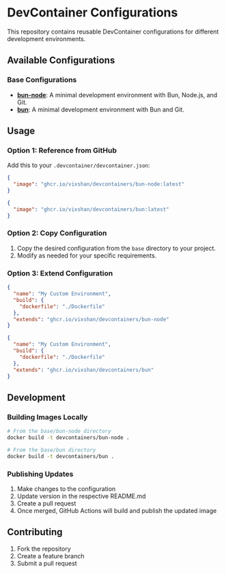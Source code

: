 # DevContainer Configurations

This repository contains reusable DevContainer configurations for different development environments.

## Available Configurations

### Base Configurations

- **[bun-node](./base/bun-node)**: A minimal development environment with Bun, Node.js, and Git.
- **[bun](./base/bun)**: A minimal development environment with Bun and Git.

## Usage

### Option 1: Reference from GitHub

Add this to your `.devcontainer/devcontainer.json`:

```json
{
  "image": "ghcr.io/vixshan/devcontainers/bun-node:latest"
}
```

```json
{
  "image": "ghcr.io/vixshan/devcontainers/bun:latest"
}
```

### Option 2: Copy Configuration

1. Copy the desired configuration from the `base` directory to your project.
2. Modify as needed for your specific requirements.

### Option 3: Extend Configuration

```json
{
  "name": "My Custom Environment",
  "build": {
    "dockerfile": "./Dockerfile"
  },
  "extends": "ghcr.io/vixshan/devcontainers/bun-node"
}
```

```json
{
  "name": "My Custom Environment",
  "build": {
    "dockerfile": "./Dockerfile"
  },
  "extends": "ghcr.io/vixshan/devcontainers/bun"
}
```

## Development

### Building Images Locally

```bash
# From the base/bun-node directory
docker build -t devcontainers/bun-node .
```

```bash
# From the base/bun directory
docker build -t devcontainers/bun .
```

### Publishing Updates

1. Make changes to the configuration
2. Update version in the respective README.md
3. Create a pull request
4. Once merged, GitHub Actions will build and publish the updated image

## Contributing

1. Fork the repository
2. Create a feature branch
3. Submit a pull request